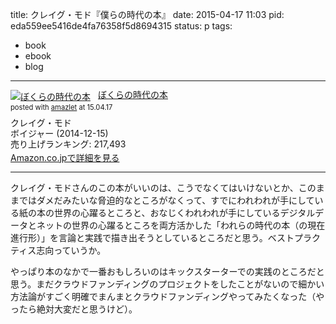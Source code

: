 title: クレイグ・モド『僕らの時代の本』
date: 2015-04-17 11:03
pid: eda559ee5416de4fa76358f5d8694315
status: p
tags:
- book
- ebook
- blog
---

<div class="amazlet-box" style="margin-bottom:0px;"><div class="amazlet-image" style="float:left;margin:0px 12px 1px 0px;"><a href="http://www.amazon.co.jp/exec/obidos/ASIN/4862391672/dotimpact-22/ref=nosim/" name="amazletlink" target="_blank"><img src="http://ecx.images-amazon.com/images/I/51sK0efp3%2BL._SL160_.jpg" alt="ぼくらの時代の本" style="border: none;" /></a></div><div class="amazlet-info" style="line-height:120%; margin-bottom: 10px"><div class="amazlet-name" style="margin-bottom:10px;line-height:120%"><a href="http://www.amazon.co.jp/exec/obidos/ASIN/4862391672/dotimpact-22/ref=nosim/" name="amazletlink" target="_blank">ぼくらの時代の本</a><div class="amazlet-powered-date" style="font-size:80%;margin-top:5px;line-height:120%">posted with <a href="http://www.amazlet.com/" title="amazlet" target="_blank">amazlet</a> at 15.04.17</div></div><div class="amazlet-detail">クレイグ・モド <br />ボイジャー (2014-12-15)<br />売り上げランキング: 217,493<br /></div><div class="amazlet-sub-info" style="float: left;"><div class="amazlet-link" style="margin-top: 5px"><a href="http://www.amazon.co.jp/exec/obidos/ASIN/4862391672/dotimpact-22/ref=nosim/" name="amazletlink" target="_blank">Amazon.co.jpで詳細を見る</a></div></div></div><div class="amazlet-footer" style="clear: left"></div></div>

----

クレイグ・モドさんのこの本がいいのは、こうでなくてはいけないとか、このままではダメだみたいな脅迫的なところがなくって、すでにわれわれが手にしている紙の本の世界の心躍るところと、おなじくわれわれが手にしているデジタルデータとネットの世界の心躍るところを両方活かした「われらの時代の本（の現在進行形）」を言論と実践で描き出そうとしているところだと思う。ベストプラクティス志向っていうか。

やっぱり本のなかで一番おもしろいのはキックスターターでの実践のところだと思う。まだクラウドファンディングのプロジェクトをしたことがないので細かい方法論がすごく明確でまんまとクラウドファンディングやってみたくなった（やったら絶対大変だと思うけど）。
